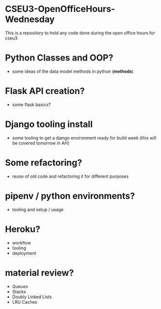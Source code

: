 # CSEU3-OpenOfficeHours-Wednesday
This is a repository to hold any code done during the open office hours for cseu3

# Python Classes and OOP?
- some ideas of the data model methods in python (__methods__)

# Flask API creation?
- some flask basics?

# Django tooling install
- some tooling to get a django environment ready for build week (this will be covered tomorrow in AH)

# Some refactoring?
- reuse of old code and refactoring it for different purposes

# pipenv / python environments?
- tooling and setup / usage

# Heroku?
- workflow
- tooling
- deployment

# material review?
- Queues
- Stacks
- Doubly Linked Lists
- LRU Caches



